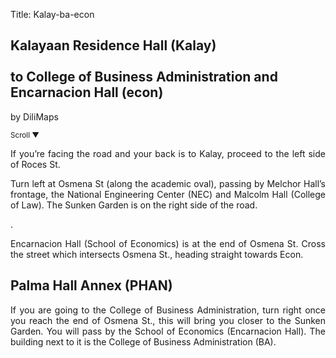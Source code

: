 Title: Kalay-ba-econ

<section id='cover' class='cover active'>
<h1> Kalayaan Residence Hall (Kalay) <br><br>to College of Business Administration and Encarnacion Hall (econ)</h1>
<p align='justify'>by DiliMaps </p>
<small class='scroll'>Scroll ▼</small>
</section>

<section id='kalay'>
<p align='justify'>If you’re facing the road and your back is to Kalay, proceed to the left side of Roces St.
</p>
</section>

<section id='engg'>
<p align='justify'>  Turn left at Osmena St (along the academic oval), passing by Melchor Hall’s frontage, the National Engineering Center (NEC) and Malcolm Hall (College of Law). The Sunken Garden is on the right side of the road. 
</p>.
</section>

<section id='se'>
<p align='justify'>Encarnacion Hall (School of Economics) is at the end of Osmena St. Cross the street which intersects Osmena St., heading straight towards Econ.	
</p>
</section>

<section id='cba'>
<h1>Palma Hall Annex (PHAN)</h1>
<p align='justify'>If you are going to the College of Business Administration, turn right once you reach the end of Osmena St., this will bring you closer  to the Sunken Garden. You will pass by the School of Economics (Encarnacion Hall). The building next to it is the College of Business Administration (BA).
</p>
</section>
